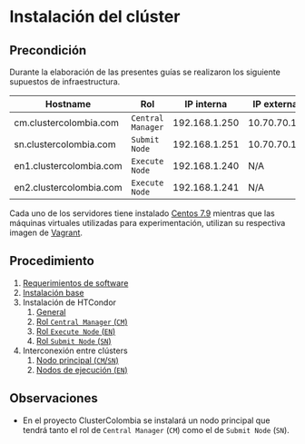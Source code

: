 # Instalación del clúster

## Precondición

Durante la elaboración de las presentes guías se realizaron los siguiente supuestos de infraestructura.

| Hostname | Rol | IP interna | IP externa |
| --- | --- | --- | --- |
| cm.clustercolombia.com | `Central Manager` | 192.168.1.250 | 10.70.70.14 |
| sn.clustercolombia.com | `Submit Node` | 192.168.1.251 | 10.70.70.15 |
| en1.clustercolombia.com | `Execute Node` | 192.168.1.240 | N/A |
| en2.clustercolombia.com | `Execute Node` | 192.168.1.241 | N/A |

Cada uno de los servidores tiene instalado [Centos 7.9](http://isoredirect.centos.org/centos/7/isos/x86_64/) mientras que las máquinas virtuales utilizadas para experimentación, utilizan su respectiva imagen de [Vagrant](https://app.vagrantup.com/centos/boxes/7).

## Procedimiento

1. [Requerimientos de software](software_requerido.md)
1. [Instalación base](base.md)
1. Instalación de HTCondor
    1. [General](instalación_htcondor-base.md)
    1. [Rol `Central Manager` (`CM`)](instalación_htcondor-rol_cm.md)
    1. [Rol `Execute Node` (`EN`)](instalación_htcondor-rol_en.md)
    1. [Rol `Submit Node` (`SN`)](instalación_htcondor-rol_sn.md)
1. Interconexión entre clústers
    1. [Nodo principal (`CM`/`SN`)](interconexión/readme.md)
    1. [Nodos de ejecución (`EN`)](interconexión/nodo_en.md)

## Observaciones

- En el proyecto ClusterColombia se instalará un nodo principal que tendrá tanto el rol de `Central Manager` (`CM`) como el de `Submit Node` (`SN`).